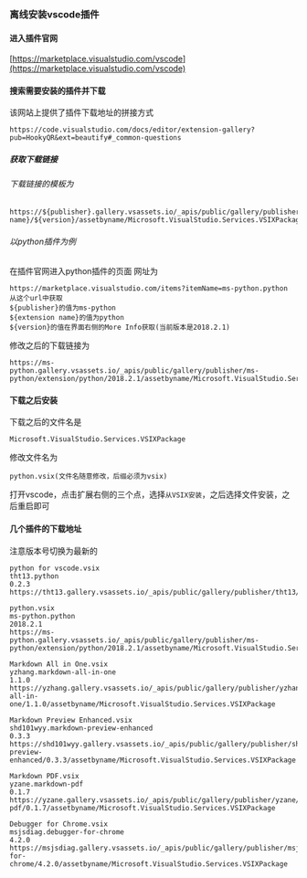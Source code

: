 ### 离线安装vscode插件
#### 进入插件官网
[https://marketplace.visualstudio.com/vscode](https://marketplace.visualstudio.com/vscode)
#### 搜索需要安装的插件并下载
该网站上提供了插件下载地址的拼接方式

	https://code.visualstudio.com/docs/editor/extension-gallery?pub=HookyQR&ext=beautify#_common-questions
	

##### 获取下载链接

###### 下载链接的模板为
```
https://${publisher}.gallery.vsassets.io/_apis/public/gallery/publisher/${publisher}/extension/${extension name}/${version}/assetbyname/Microsoft.VisualStudio.Services.VSIXPackage
```
###### 以python插件为例
在插件官网进入python插件的页面
网址为

	https://marketplace.visualstudio.com/items?itemName=ms-python.python
	从这个url中获取
	${publisher}的值为ms-python
	${extension name}的值为python
	${version}的值在界面右侧的More Info获取(当前版本是2018.2.1)
修改之后的下载链接为

	https://ms-python.gallery.vsassets.io/_apis/public/gallery/publisher/ms-python/extension/python/2018.2.1/assetbyname/Microsoft.VisualStudio.Services.VSIXPackage

#### 下载之后安装
下载之后的文件名是
	
	Microsoft.VisualStudio.Services.VSIXPackage

修改文件名为

	python.vsix(文件名随意修改，后缀必须为vsix)

打开vscode，点击扩展右侧的三个点，选择`从VSIX安装`，之后选择文件安装，之后重启即可

#### 几个插件的下载地址
注意版本号切换为最新的
```
python for vscode.vsix
tht13.python
0.2.3
https://tht13.gallery.vsassets.io/_apis/public/gallery/publisher/tht13/extension/python/0.2.3/assetbyname/Microsoft.VisualStudio.Services.VSIXPackage

python.vsix
ms-python.python
2018.2.1
https://ms-python.gallery.vsassets.io/_apis/public/gallery/publisher/ms-python/extension/python/2018.2.1/assetbyname/Microsoft.VisualStudio.Services.VSIXPackage

Markdown All in One.vsix
yzhang.markdown-all-in-one
1.1.0
https://yzhang.gallery.vsassets.io/_apis/public/gallery/publisher/yzhang/extension/markdown-all-in-one/1.1.0/assetbyname/Microsoft.VisualStudio.Services.VSIXPackage

Markdown Preview Enhanced.vsix
shd101wyy.markdown-preview-enhanced
0.3.3
https://shd101wyy.gallery.vsassets.io/_apis/public/gallery/publisher/shd101wyy/extension/markdown-preview-enhanced/0.3.3/assetbyname/Microsoft.VisualStudio.Services.VSIXPackage

Markdown PDF.vsix
yzane.markdown-pdf
0.1.7
https://yzane.gallery.vsassets.io/_apis/public/gallery/publisher/yzane/extension/markdown-pdf/0.1.7/assetbyname/Microsoft.VisualStudio.Services.VSIXPackage

Debugger for Chrome.vsix
msjsdiag.debugger-for-chrome
4.2.0
https://msjsdiag.gallery.vsassets.io/_apis/public/gallery/publisher/msjsdiag/extension/debugger-for-chrome/4.2.0/assetbyname/Microsoft.VisualStudio.Services.VSIXPackage


```